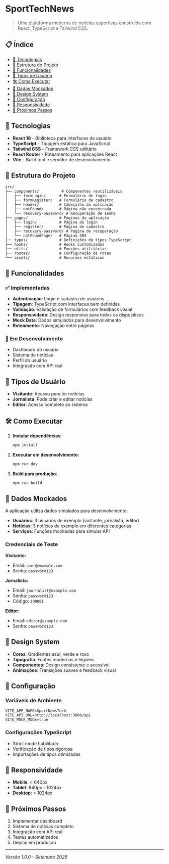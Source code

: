 # SportTechNews

> Uma plataforma moderna de notícias esportivas construída com React, TypeScript e Tailwind CSS.

## 📋 Índice

- [🚀 Tecnologias](#-tecnologias)
- [📁 Estrutura do Projeto](#-estrutura-do-projeto)
- [🎯 Funcionalidades](#-funcionalidades)
- [👥 Tipos de Usuário](#-tipos-de-usuário)
- [🛠️ Como Executar](#️-como-executar)
- [📝 Dados Mockados](#-dados-mockados)
- [🎨 Design System](#-design-system)
- [🔧 Configuração](#-configuração)
- [📱 Responsividade](#-responsividade)
- [🚀 Próximos Passos](#-próximos-passos)

## 🚀 Tecnologias

- **React 18** - Biblioteca para interfaces de usuário
- **TypeScript** - Tipagem estática para JavaScript
- **Tailwind CSS** - Framework CSS utilitário
- **React Router** - Roteamento para aplicações React
- **Vite** - Build tool e servidor de desenvolvimento

## 📁 Estrutura do Projeto

```
src/
├── components/          # Componentes reutilizáveis
│   ├── formLogin/      # Formulário de login
│   ├── formRegister/   # Formulário de cadastro
│   ├── header/         # Cabeçalho da aplicação
│   ├── notFound/       # Página não encontrada
│   └── recovery-password/ # Recuperação de senha
├── pages/              # Páginas da aplicação
│   ├── login/          # Página de login
│   ├── register/       # Página de cadastro
│   ├── recovery-password/ # Página de recuperação
│   └── notFoundPage/   # Página 404
├── types/              # Definições de tipos TypeScript
├── hooks/              # Hooks customizados
├── utils/              # Funções utilitárias
├── routes/             # Configuração de rotas
└── assets/             # Recursos estáticos
```

## 🎯 Funcionalidades

### ✅ Implementadas
- **Autenticação**: Login e cadastro de usuários
- **Tipagem**: TypeScript com interfaces bem definidas
- **Validação**: Validação de formulários com feedback visual
- **Responsividade**: Design responsivo para todos os dispositivos
- **Mock Data**: Dados simulados para desenvolvimento
- **Roteamento**: Navegação entre páginas

### 🔄 Em Desenvolvimento
- Dashboard do usuário
- Sistema de notícias
- Perfil do usuário
- Integração com API real

## 👥 Tipos de Usuário

- **Visitante**: Acesso para ler notícias
- **Jornalista**: Pode criar e editar notícias
- **Editor**: Acesso completo ao sistema

## 🛠️ Como Executar

1. **Instalar dependências**:
   ```bash
   npm install
   ```

2. **Executar em desenvolvimento**:
   ```bash
   npm run dev
   ```

3. **Build para produção**:
   ```bash
   npm run build
   ```

## 📝 Dados Mockados

A aplicação utiliza dados simulados para desenvolvimento:

- **Usuários**: 3 usuários de exemplo (visitante, jornalista, editor)
- **Notícias**: 3 notícias de exemplo em diferentes categorias
- **Serviços**: Funções mockadas para simular API

### Credenciais de Teste

**Visitante:**
- Email: `user@example.com`
- Senha: `password123`

**Jornalista:**
- Email: `journalist@example.com`
- Senha: `password123`
- Código: `JOR001`

**Editor:**
- Email: `editor@example.com`
- Senha: `password123`

## 🎨 Design System

- **Cores**: Gradientes azul, verde e roxo
- **Tipografia**: Fontes modernas e legíveis
- **Componentes**: Design consistente e acessível
- **Animações**: Transições suaves e feedback visual

## 🔧 Configuração

### Variáveis de Ambiente
```env
VITE_APP_NAME=SportNewsTech
VITE_API_URL=http://localhost:3000/api
VITE_MOCK_MODE=true
```

### Configurações TypeScript
- Strict mode habilitado
- Verificação de tipos rigorosa
- Importações de tipos otimizadas

## 📱 Responsividade

- **Mobile**: < 640px
- **Tablet**: 640px - 1024px
- **Desktop**: > 1024px

## 🚀 Próximos Passos

1. Implementar dashboard
2. Sistema de notícias completo
3. Integração com API real
4. Testes automatizados
5. Deploy em produção

---

*Versão 1.0.0 - Setembro 2025*
